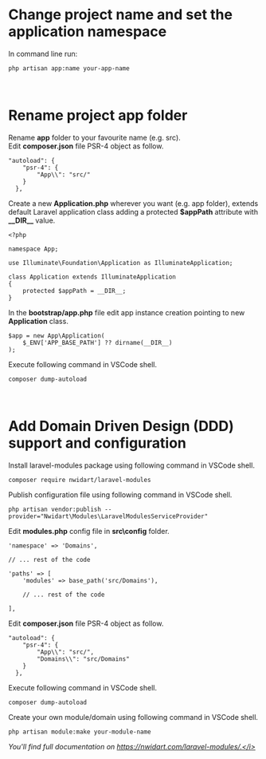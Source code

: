 # Change project name and set the application namespace

In command line run:

```
php artisan app:name your-app-name
```

<br>

# Rename project app folder

Rename <strong>app</strong> folder to your favourite name (e.g. src).<br>
Edit <strong>composer.json</strong> file PSR-4 object as follow.

```
"autoload": {
    "psr-4": {
        "App\\": "src/"
    }
  },
```

Create a new <strong>Application.php</strong> wherever you want (e.g. app folder), extends default Laravel application class adding a protected <strong>\$appPath</strong> attribute with <strong>\_\_DIR\_\_</strong> value.

```
<?php

namespace App;

use Illuminate\Foundation\Application as IlluminateApplication;

class Application extends IlluminateApplication
{
    protected $appPath = __DIR__;
}
```

In the <strong>bootstrap/app.php</strong> file edit app instance creation pointing to new <strong>Application</strong> class.

```
$app = new App\Application(
    $_ENV['APP_BASE_PATH'] ?? dirname(__DIR__)
);
```

Execute following command in VSCode shell.

```
composer dump-autoload
```

<br>

# Add Domain Driven Design (DDD) support and configuration

Install laravel-modules package using following command in VSCode shell.

```
composer require nwidart/laravel-modules
```

Publish configuration file using following command in VSCode shell.

```
php artisan vendor:publish --provider="Nwidart\Modules\LaravelModulesServiceProvider"
```

Edit <strong>modules.php</strong> config file in <strong>src\config</strong> folder.

```
'namespace' => 'Domains',

// ... rest of the code

'paths' => [
    'modules' => base_path('src/Domains'),

    // ... rest of the code

],

```

Edit <strong>composer.json</strong> file PSR-4 object as follow.

```
"autoload": {
    "psr-4": {
        "App\\": "src/",
        "Domains\\": "src/Domains"
    }
  },
```

Execute following command in VSCode shell.

```
composer dump-autoload
```

Create your own module/domain using following command in VSCode shell.

```
php artisan module:make your-module-name
```

<i>You'll find full documentation on https://nwidart.com/laravel-modules/.</i>
